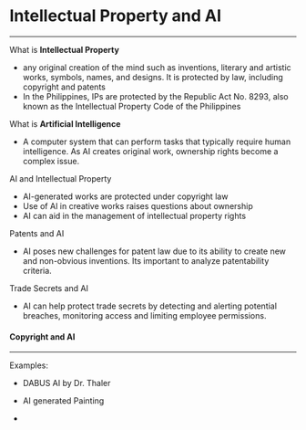 # Intellectual Property and AI
---
What is **Intellectual Property**
- any original creation of the mind such as inventions, literary and artistic works, symbols, names, and designs. It is protected by law, including copyright and patents
- In the Philippines, IPs are protected by the Republic Act No. 8293, also known as the Intellectual Property Code of the Philippines

What is **Artificial Intelligence**
- A computer system that can perform tasks that typically require human intelligence. As AI creates original work, ownership rights become a complex issue.

AI and Intellectual Property
- AI-generated works are protected under copyright law
- Use of AI in creative works raises questions about ownership
- AI can aid in the management of intellectual property rights

Patents and AI
- AI poses new challenges for patent law due to its ability to create new and non-obvious inventions. Its important to analyze patentability criteria.

Trade Secrets and AI
- AI can help protect trade secrets by detecting and alerting potential breaches, monitoring access and limiting employee permissions.

#### Copyright and AI
---
Examples:
- DABUS AI by Dr. Thaler
- AI generated Painting


-